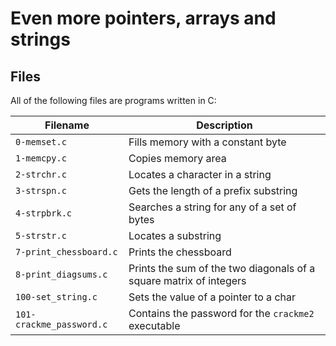 # Even more pointers, arrays and strings

## Files
All of the following files are programs written in C:

| Filename | Description |
| -------- | ----------- |
| `0-memset.c` | Fills memory with a constant byte |
| `1-memcpy.c` | Copies memory area |
| `2-strchr.c` | Locates a character in a string |
| `3-strspn.c` | Gets the length of a prefix substring |
| `4-strpbrk.c` | Searches a string for any of a set of bytes |
| `5-strstr.c` | Locates a substring |
| `7-print_chessboard.c` | Prints the chessboard |
| `8-print_diagsums.c` | Prints the sum of the two diagonals of a square matrix of integers |
| `100-set_string.c` | Sets the value of a pointer to a char |
| `101-crackme_password.c` | Contains the password for the `crackme2` executable |
